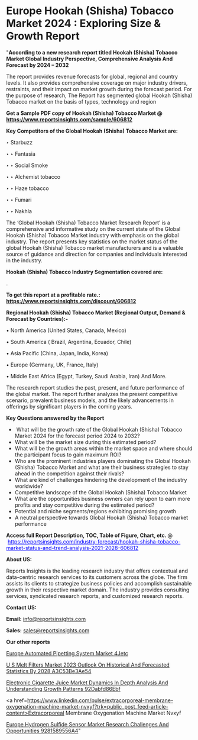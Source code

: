 # Europe Hookah (Shisha) Tobacco Market 2024 : Exploring Size & Growth Report

"<strong>According to a new research report titled Hookah (Shisha) Tobacco Market Global Industry Perspective, Comprehensive Analysis And Forecast by 2024 – 2032</strong>

The report provides revenue forecasts for global, regional and country levels. It also provides comprehensive coverage on major industry drivers, restraints, and their impact on market growth during the forecast period. For the purpose of research, The Report has segmented global Hookah (Shisha) Tobacco market on the basis of types, technology and region

<strong>Get a Sample PDF copy of Hookah (Shisha) Tobacco Market </strong><strong>@<a href=https://www.reportsinsights.com/sample/606812 style=color:#0000ff;> https://www.reportsinsights.com/sample/606812</a></strong></font>

<strong>Key Competitors of the Global Hookah (Shisha) Tobacco Market are:</strong>

‣ Starbuzz

‣ 
‣ Fantasia

‣ 
‣ Social Smoke

‣ 
‣ Alchemist tobacco

‣ 
‣ Haze tobacco

‣ 
‣ Fumari

‣ 
‣ Nakhla

The ‘Global Hookah (Shisha) Tobacco Market Research Report’ is a comprehensive and informative study on the current state of the Global Hookah (Shisha) Tobacco Market industry with emphasis on the global industry. The report presents key statistics on the market status of the global Hookah (Shisha) Tobacco market manufacturers and is a valuable source of guidance and direction for companies and individuals interested in the industry.

<strong>Hookah (Shisha) Tobacco Industry Segmentation covered are:</strong>

.

<strong>To get this report at a profitable rate.: <a href=https://www.reportsinsights.com/discount/606812 style=color:#0000ff;>https://www.reportsinsights.com/discount/606812</a></strong></font>

<strong>Regional Hookah (Shisha) Tobacco Market (Regional Output, Demand &amp; Forecast by Countries):-</strong>

• North America (United States, Canada, Mexico)

• South America ( Brazil, Argentina, Ecuador, Chile)

• Asia Pacific (China, Japan, India, Korea)

• Europe (Germany, UK, France, Italy)

• Middle East Africa (Egypt, Turkey, Saudi Arabia, Iran) And More.

The research report studies the past, present, and future performance of the global market. The report further analyzes the present competitive scenario, prevalent business models, and the likely advancements in offerings by significant players in the coming years.

<strong>Key Questions answered by the Report</strong>
<ul>
  <li> What will be the growth rate of the Global Hookah (Shisha) Tobacco Market 2024 for the forecast period 2024 to 2032?</li>
  <li>What will be the market size during this estimated period?</li>
  <li>What will be the growth areas within the market space and where should the participant focus to gain maximum ROI?</li>
  <li>Who are the prominent industries players dominating the Global Hookah (Shisha) Tobacco Market and what are their business strategies to stay ahead in the competition against their rivals?</li>
  <li>What are kind of challenges hindering the development of the industry worldwide?</li>
  <li>Competitive landscape of the Global Hookah (Shisha) Tobacco Market</li>
  <li>What are the opportunities business owners can rely upon to earn more profits and stay competitive during the estimated period?</li>
  <li>Potential and niche segments/regions exhibiting promising growth</li>
  <li>A neutral perspective towards Global Hookah (Shisha) Tobacco market performance</li>
</ul>
<strong>Access full Report Description, TOC, Table of Figure, Chart, etc. </strong>@  <a href=https://reportsinsights.com/industry-forecast/hookah-shisha-tobacco-market-status-and-trend-analysis-2021-2028-606812 style=color:#0000ff;>https://reportsinsights.com/industry-forecast/hookah-shisha-tobacco-market-status-and-trend-analysis-2021-2028-606812</a></font>

<strong><strong>About US</strong>:</strong>

Reports Insights is the leading research industry that offers contextual and data-centric research services to its customers across the globe. The firm assists its clients to strategize business policies and accomplish sustainable growth in their respective market domain. The industry provides consulting services, syndicated research reports, and customized research reports.

<strong>Contact US:</strong>

<p class=""""><b>Email:</b> <a href=mailto:info@reportsinsights.com>info@reportsinsights.com</a></p>
<p class=""""><b>Sales:</b> <a href=mailto:sales@reportsinsights.com>sales@reportsinsights.com</a></p>

<strong>Our other reports</strong>

<a href=https://www.linkedin.com/pulse/europe-automated-pipetting-system-market-4jetc/>Europe Automated Pipetting System Market 4Jetc</a>

<a href=https://medium.com/@shreyaw909/u-s-melt-filters-market-2023-outlook-on-historical-and-forecasted-statistics-by-2028-a3c53be3ae54>U S Melt Filters Market 2023 Outlook On Historical And Forecasted Statistics By 2028 A3C53Be3Ae54</a>

<a href=https://medium.com/@reportsinsights.aj/electronic-cigarette-juice-market-dynamics-in-depth-analysis-and-understanding-growth-patterns-92dabfd86ebf>Electronic Cigarette Juice Market Dynamics In Depth Analysis And Understanding Growth Patterns 92Dabfd86Ebf</a>

<a href=https://www.linkedin.com/pulse/extracorporeal-membrane-oxygenation-machine-market-nvxyf?trk=public_post_feed-article-content>Extracorporeal Membrane Oxygenation Machine Market Nvxyf</a>

<a href=https://medium.com/@reportsinsights23/europe-hydrogen-sulfide-sensor-market-research-challenges-and-opportunities-9281589556a4>Europe Hydrogen Sulfide Sensor Market Research Challenges And Opportunities 9281589556A4</a>"
